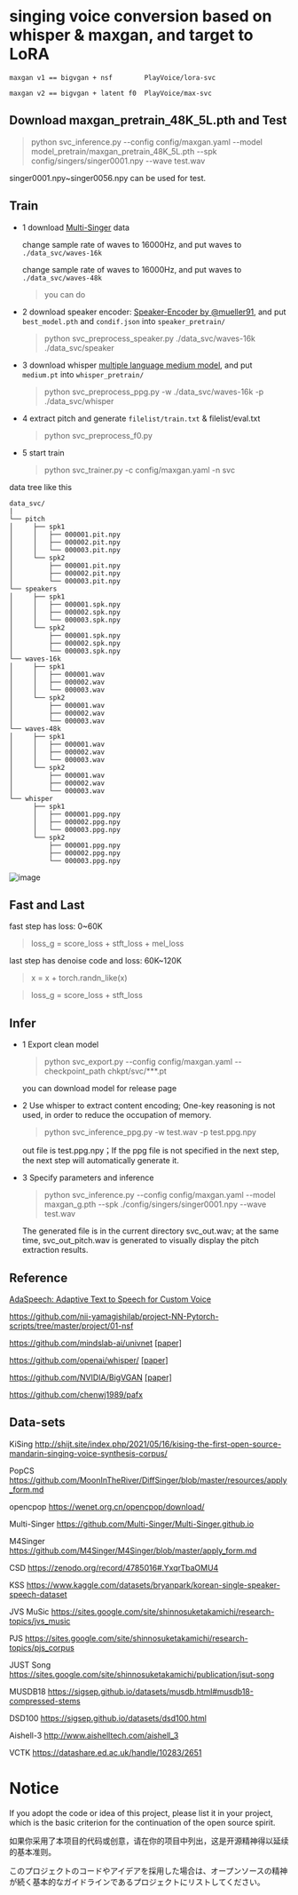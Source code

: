 # singing voice conversion based on whisper & maxgan, and target to LoRA

```per
maxgan v1 == bigvgan + nsf        PlayVoice/lora-svc

maxgan v2 == bigvgan + latent f0  PlayVoice/max-svc
```

## Download maxgan_pretrain_48K_5L.pth and Test

> python svc_inference.py --config config/maxgan.yaml --model model_pretrain/maxgan_pretrain_48K_5L.pth --spk config/singers/singer0001.npy --wave test.wav

singer0001.npy~singer0056.npy can be used for test.

## Train

- 1 download [Multi-Singer](https://github.com/Multi-Singer/Multi-Singer.github.io) data
    
    change sample rate of waves to 16000Hz, and put waves to `./data_svc/waves-16k`

    change sample rate of waves to 16000Hz, and put waves to `./data_svc/waves-48k`

    > you can do

- 2 download speaker encoder: [Speaker-Encoder by @mueller91](https://drive.google.com/drive/folders/15oeBYf6Qn1edONkVLXe82MzdIi3O_9m3), and put `best_model.pth` and `condif.json` into `speaker_pretrain/`

    > python svc_preprocess_speaker.py ./data_svc/waves-16k ./data_svc/speaker

- 3 download whisper [multiple language medium model](https://openaipublic.azureedge.net/main/whisper/models/345ae4da62f9b3d59415adc60127b97c714f32e89e936602e85993674d08dcb1/medium.pt), and put `medium.pt` into `whisper_pretrain/`

    > python svc_preprocess_ppg.py -w ./data_svc/waves-16k -p ./data_svc/whisper

- 4 extract pitch and generate `filelist/train.txt` & filelist/eval.txt

    > python svc_preprocess_f0.py

- 5 start train

    > python svc_trainer.py -c config/maxgan.yaml -n svc

data tree like this

    data_svc/
    |
    └── pitch
    │     ├── spk1
    │     │   ├── 000001.pit.npy
    │     │   ├── 000002.pit.npy
    │     │   └── 000003.pit.npy
    │     └── spk2
    │         ├── 000001.pit.npy
    │         ├── 000002.pit.npy
    │         └── 000003.pit.npy
    └── speakers
    │     ├── spk1
    │     │   ├── 000001.spk.npy
    │     │   ├── 000002.spk.npy
    │     │   └── 000003.spk.npy
    │     └── spk2
    │         ├── 000001.spk.npy
    │         ├── 000002.spk.npy
    │         └── 000003.spk.npy 
    └── waves-16k
    │     ├── spk1
    │     │   ├── 000001.wav
    │     │   ├── 000002.wav
    │     │   └── 000003.wav
    │     └── spk2
    │         ├── 000001.wav
    │         ├── 000002.wav
    │         └── 000003.wav
    └── waves-48k
    │     ├── spk1
    │     │   ├── 000001.wav
    │     │   ├── 000002.wav
    │     │   └── 000003.wav
    │     └── spk2
    │         ├── 000001.wav
    │         ├── 000002.wav
    │         └── 000003.wav
    └── whisper
          ├── spk1
          │   ├── 000001.ppg.npy
          │   ├── 000002.ppg.npy
          │   └── 000003.ppg.npy
          └── spk2
              ├── 000001.ppg.npy
              ├── 000002.ppg.npy
              └── 000003.ppg.npy
![image](https://user-images.githubusercontent.com/16432329/230908037-127becb9-ed2a-41b5-8ac6-c9791ec2f7c7.png)

## Fast and Last

fast step has loss: 0~60K

> loss_g = score_loss + stft_loss + mel_loss

last step has denoise code and loss: 60K~120K

> x = x + torch.randn_like(x)

> loss_g = score_loss + stft_loss

## Infer
- 1 Export clean model

    > python svc_export.py --config config/maxgan.yaml --checkpoint_path chkpt/svc/***.pt

    you can download model for release page

- 2 Use whisper to extract content encoding; One-key reasoning is not used, in order to reduce the occupation of memory.

    > python svc_inference_ppg.py -w test.wav -p test.ppg.npy

    out file is test.ppg.npy；If the ppg file is not specified in the next step, the next step will automatically generate it.

- 3 Specify parameters and inference

    > python svc_inference.py --config config/maxgan.yaml --model maxgan_g.pth --spk ./config/singers/singer0001.npy --wave test.wav

    The generated file is in the current directory svc_out.wav; at the same time, svc_out_pitch.wav is generated to visually display the pitch extraction results.

## Reference
[AdaSpeech: Adaptive Text to Speech for Custom Voice](https://arxiv.org/pdf/2103.00993.pdf)

https://github.com/nii-yamagishilab/project-NN-Pytorch-scripts/tree/master/project/01-nsf

https://github.com/mindslab-ai/univnet [[paper]](https://arxiv.org/abs/2106.07889)

https://github.com/openai/whisper/ [[paper]](https://arxiv.org/abs/2212.04356)

https://github.com/NVIDIA/BigVGAN [[paper]](https://arxiv.org/abs/2206.04658)

https://github.com/chenwj1989/pafx

## Data-sets

KiSing        http://shijt.site/index.php/2021/05/16/kising-the-first-open-source-mandarin-singing-voice-synthesis-corpus/

PopCS         https://github.com/MoonInTheRiver/DiffSinger/blob/master/resources/apply_form.md

opencpop      https://wenet.org.cn/opencpop/download/

Multi-Singer  https://github.com/Multi-Singer/Multi-Singer.github.io

M4Singer      https://github.com/M4Singer/M4Singer/blob/master/apply_form.md

CSD           https://zenodo.org/record/4785016#.YxqrTbaOMU4

KSS           https://www.kaggle.com/datasets/bryanpark/korean-single-speaker-speech-dataset

JVS MuSic     https://sites.google.com/site/shinnosuketakamichi/research-topics/jvs_music

PJS           https://sites.google.com/site/shinnosuketakamichi/research-topics/pjs_corpus

JUST Song     https://sites.google.com/site/shinnosuketakamichi/publication/jsut-song

MUSDB18       https://sigsep.github.io/datasets/musdb.html#musdb18-compressed-stems

DSD100        https://sigsep.github.io/datasets/dsd100.html

Aishell-3     http://www.aishelltech.com/aishell_3

VCTK          https://datashare.ed.ac.uk/handle/10283/2651

# Notice
If you adopt the code or idea of this project, please list it in your project, which is the basic criterion for the continuation of the open source spirit.

如果你采用了本项目的代码或创意，请在你的项目中列出，这是开源精神得以延续的基本准则。

このプロジェクトのコードやアイデアを採用した場合は、オープンソースの精神が続く基本的なガイドラインであるプロジェクトにリストしてください。
